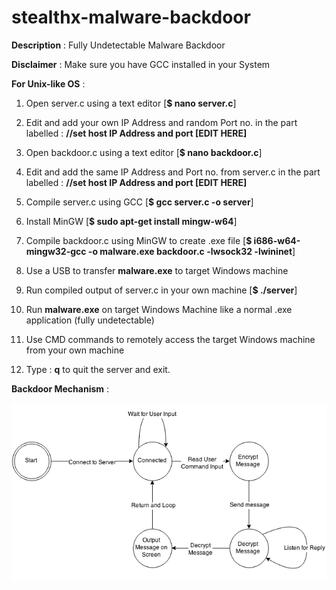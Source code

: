 # stealthx-malware-backdoor

**Description** : Fully Undetectable Malware Backdoor

**Disclaimer** : Make sure you have GCC installed in your System

**For Unix-like OS** :

1. Open server.c using a text editor [**$ nano server.c**]

2. Edit and add your own IP Address and random Port no. in the part labelled : **//set host IP Address and port [EDIT HERE]**

3. Open backdoor.c using a text editor [**$ nano backdoor.c**]

4. Edit and add the same IP Address and Port no. from server.c in the part labelled : **//set host IP Address and port [EDIT HERE]**

5. Compile server.c using GCC [**$ gcc server.c -o server**]

6. Install MinGW [**$ sudo apt-get install mingw-w64**]

7. Compile backdoor.c using MinGW to create .exe file [**$ i686-w64-mingw32-gcc -o malware.exe backdoor.c -lwsock32 -lwininet**]

8. Use a USB to transfer **malware.exe** to target Windows machine

9. Run compiled output of server.c in your own machine [**$ ./server**] 

10. Run **malware.exe** on target Windows Machine like a normal .exe application (fully undetectable)

11. Use CMD commands to remotely access the target Windows machine from your own machine

12. Type : **q** to quit the server and exit.

**Backdoor Mechanism** :

![](backdoor.png) 
